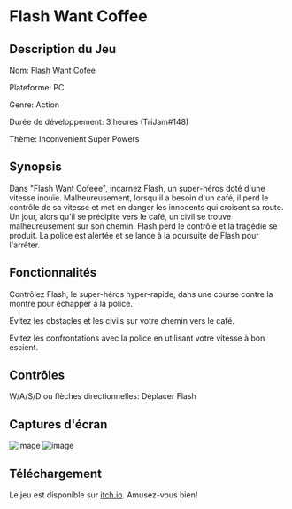 # Flash Want Coffee
## Description du Jeu
Nom: Flash Want Cofee

Plateforme: PC

Genre: Action

Durée de développement: 3 heures (TriJam#148)

Thème: Inconvenient Super Powers

## Synopsis
Dans "Flash Want Cofeee", incarnez Flash, un super-héros doté d'une vitesse inouïe. Malheureusement, lorsqu'il a besoin d'un café, il perd le contrôle de sa vitesse et met en danger les innocents qui croisent sa route. Un jour, alors qu'il se précipite vers le café, un civil se trouve malheureusement sur son chemin. Flash perd le contrôle et la tragédie se produit. La police est alertée et se lance à la poursuite de Flash pour l'arrêter.

## Fonctionnalités
Contrôlez Flash, le super-héros hyper-rapide, dans une course contre la montre pour échapper à la police.

Évitez les obstacles et les civils sur votre chemin vers le café.

Évitez les confrontations avec la police en utilisant votre vitesse à bon escient.

## Contrôles
W/A/S/D ou flèches directionnelles: Déplacer Flash

## Captures d'écran
![image](https://github.com/LoukaG/FlashWantCoffee/assets/66456642/1d4d8b58-7a8d-456a-a31a-1cef309c1fba)
![image](https://github.com/LoukaG/FlashWantCoffee/assets/66456642/f6b9076c-550b-4340-8644-edb5b02a6c71)


## Téléchargement
Le jeu est disponible sur [itch.io](https://itch.io/jam/trijam-148). Amusez-vous bien!
